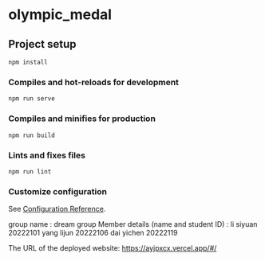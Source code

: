 # olympic_medal

## Project setup
```
npm install
```

### Compiles and hot-reloads for development
```
npm run serve
```

### Compiles and minifies for production
```
npm run build
```

### Lints and fixes files
```
npm run lint
```

### Customize configuration
See [Configuration Reference](https://cli.vuejs.org/config/).

group name : dream group
Member details (name and student ID) :
li siyuan 20222101
yang lijun 20222106
dai yichen 20222119

The URL of the deployed website:
https://ayjpxcx.vercel.app/#/
